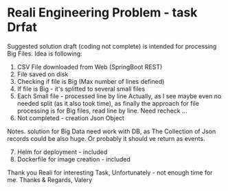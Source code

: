 # Reali Engineering Problem - task Drfat

Suggested solution draft (coding not complete) is intended for processing Big Files.
Idea is following:
1. CSV File downloaded from Web (SpringBoot REST)
2. File saved on disk
3. Checking if file is Big (Max number of lines defined)
4. If file is Big - it's splitted to several  small files
5. Each Small file - processed line by line
	Actually, as I see maybe even no needed split (as it also took time),
	as finally the approach for file processing is for Big files, read line by line. Need recheck ...
6. Not completed - creation Json Object

Notes. solution for Big Data need work with DB, as The Collection of Json records could be also huge. Or probably it should ve return as events.

7. Helm for deployment - included
8. Dockerfile for image creation - included

Thank you Reali for interesting Task,
Unfortunately - not enough time for me.
Thanks & Regards,
Valery